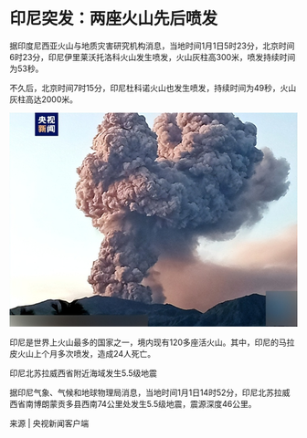 # 印尼突发：两座火山先后喷发

据印度尼西亚火山与地质灾害研究机构消息，当地时间1月1日5时23分，北京时间6时23分，印尼伊里莱沃托洛科火山发生喷发，火山灰柱高300米，喷发持续时间为53秒。

不久后，北京时间7时15分，印尼杜科诺火山也发生喷发，持续时间为49秒，火山灰柱高达2000米。

![7842f1468876dc8e2e35a7ece5116360.jpg](https://raw.githubusercontent.com/qqhsx/qqnews_image/main/2024/01/01/印尼突发：两座火山先后喷发/7842f1468876dc8e2e35a7ece5116360.jpg)

印尼是世界上火山最多的国家之一，境内现有120多座活火山。其中，印尼的马拉皮火山上个月多次喷发，造成24人死亡。

印尼北苏拉威西省附近海域发生5.5级地震

据印尼气象、气候和地球物理局消息，当地时间1月1日14时52分，印尼北苏拉威西省南博朗蒙贡多县西南74公里处发生5.5级地震，震源深度46公里。

来源 | 央视新闻客户端

